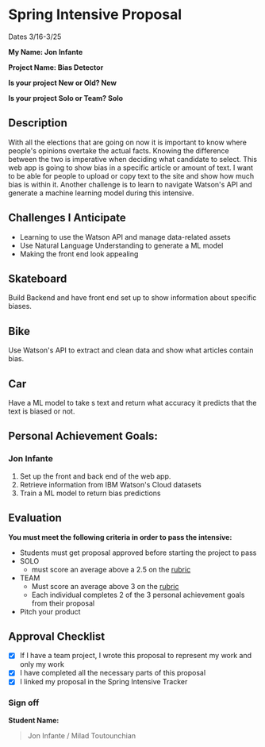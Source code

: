 # **Spring Intensive Proposal**

Dates 3/16-3/25

**My Name: Jon Infante**

**Project Name: Bias Detector**

**Is your project New or Old? New**

**Is your project Solo or Team? Solo**

## **Description**

With all the elections that are going on now it is important to know where people's opinions overtake the actual facts. Knowing the difference between the two is imperative when deciding what candidate to select. This web app is going to show bias in a specific article or amount of text. I want to be able for people to upload or copy text to the site and show how much bias is within it. Another challenge is to learn to navigate Watson's API and generate a machine learning model during this intensive. 

## **Challenges I Anticipate**

- Learning to use the Watson API and manage data-related assets
- Use Natural Language Understanding to generate a ML model
- Making the front end look appealing

## **Skateboard**

Build Backend and have front end set up to show information about specific biases.

## **Bike**

Use Watson's API to extract and clean data and show what articles contain bias.

## **Car**

Have a ML model to take s text and return what accuracy it predicts that the text is biased or not.

## **Personal Achievement Goals:**

### Jon Infante

1. Set up the front and back end of the web app.
2. Retrieve information from IBM Watson's Cloud datasets
3. Train a ML model to return bias predictions

## **Evaluation**

**You must meet the following criteria in order to pass the intensive:**

- Students must get proposal approved before starting the project to pass
- SOLO
    - must score an average above a 2.5 on the [rubric](https://docs.google.com/document/d/1IOQDmohLBEBT-hyr-2vgw1mbZUNsq3fHxVfH0oRmVt0/edit)
- TEAM
    - Must score an average above 3 on the [rubric](https://docs.google.com/document/d/1IOQDmohLBEBT-hyr-2vgw1mbZUNsq3fHxVfH0oRmVt0/edit)
    - Each individual completes 2 of the 3 personal achievement goals from their proposal
- Pitch your product

## **Approval Checklist**

- [x]  If I have a team project, I wrote this proposal to represent my work and only my work
- [x]  I have completed all the necessary parts of this proposal
- [x]  I linked my proposal in the Spring Intensive Tracker

### **Sign off**

**Student Name:**

> Jon Infante / Milad Toutounchian
